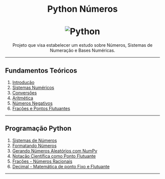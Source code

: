 <h1 align="center">Python Números</h1>

<h1 align="center">
    <img alt="Python" title="PyNumeros" src="https://i.ibb.co/qJKgChN/N-meros.png"> </br>
</h1>

<p align="center">
	Projeto que visa estabelecer um estudo sobre Números, Sistemas de Numeração e Bases Numéricas.
</p>

---------------------------------------

## Fundamentos Teóricos

01. [Introdução](https://github.com/the-akira/Binarios-Computacao/blob/master/Capitulos/01.Introdu%C3%A7%C3%A3o.md)
02. [Sistemas Numéricos](https://github.com/the-akira/Binarios-Computacao/blob/master/Capitulos/02.Sistemas%20Num%C3%A9ricos.md)
03. [Conversões](https://github.com/the-akira/Binarios-Computacao/blob/master/Capitulos/03.Convers%C3%B5es.md)
04. [Aritmética](https://github.com/the-akira/Binarios-Computacao/blob/master/Capitulos/04.Aritm%C3%A9tica.md)
05. [Números Negativos](https://github.com/the-akira/Binarios-Computacao/blob/master/Capitulos/05.N%C3%BAmeros%20Negativos.md)
06. [Frações e Pontos Flutuantes](https://github.com/the-akira/Binarios-Computacao/blob/master/Capitulos/06.Fra%C3%A7%C3%B5es%20e%20Pontos%20Flutuantes.md)

---------------------------------------

## Programação Python

01. [Sistemas de Números](https://nbviewer.jupyter.org/github/the-akira/PyNumeros/blob/master/Notebooks/N%C3%BAmeros.ipynb)
02. [Formatando Números](https://nbviewer.jupyter.org/github/the-akira/PyNumeros/blob/master/Notebooks/Formatando-N%C3%BAmeros.ipynb)
03. [Gerando Números Aleatórios com NumPy](https://nbviewer.jupyter.org/github/the-akira/PyNumeros/blob/master/Notebooks/Gerando%20N%C3%BAmeros%20Aleat%C3%B3rios%20com%20NumPy.ipynb)
04. [Notação Científica como Ponto Flutuante](https://nbviewer.jupyter.org/github/the-akira/PyNumeros/blob/master/Notebooks/Nota%C3%A7%C3%A3o%20Cient%C3%ADfica%20como%20Ponto%20Flutuante.ipynb)
05. [Frações - Números Racionais](https://nbviewer.jupyter.org/github/the-akira/PyNumeros/blob/master/Notebooks/Fra%C3%A7%C3%B5es%20-%20N%C3%BAmeros%20Racionais.ipynb)
06. [Decimal - Matemática de ponto Fixo e Flutuante](https://nbviewer.jupyter.org/github/the-akira/PyNumeros/blob/master/Notebooks/Decimal%20-%20Matem%C3%A1tica%20de%20ponto%20Fixo%20e%20Flutuante.ipynb)

---------------------------------------
